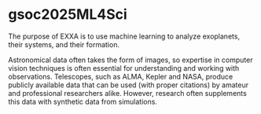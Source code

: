 # gsoc2025ML4Sci

The purpose of EXXA is to use machine learning to analyze exoplanets, their systems, and their formation. 

Astronomical data often takes the form of images, so expertise in computer vision techniques is often essential for understanding and working with observations. Telescopes, such as ALMA, Kepler and NASA, produce publicly available data that can be used (with proper citations) by amateur and professional researchers alike. However, research often supplements this data with synthetic data from simulations.
